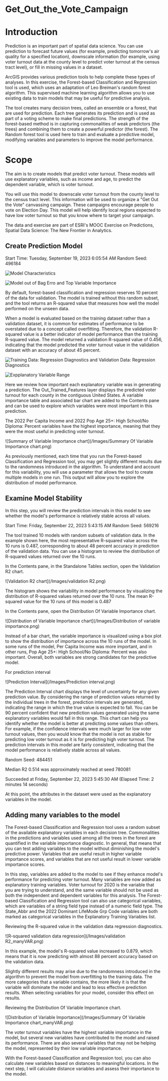 # Get_Out_the_Vote_Campaign

# Introduction

Prediction is an important part of spatial data science. You can use prediction to forecast future values (for example, predicting tomorrow's air quality for a specified location), downscale information (for example, using voter turnout data at the county level to predict voter turnout at the census tract level), or fill in missing values in a dataset.

ArcGIS provides various prediction tools to help complete these types of analyses. In this exercise, the Forest-based Classification and Regression tool is used, which uses an adaptation of Leo Breiman's random forest algorithm. This supervised machine learning algorithm allows you to use existing data to train models that may be useful for predictive analysis.

The tool creates many decision trees, called an ensemble or a forest, that are used for prediction. Each tree generates its prediction and is used as part of a voting scheme to make final predictions. The strength of the forest-based method is in capturing commonalities of weak predictors (the trees) and combining them to create a powerful predictor (the forest). The Random forest tool is used here to train and evaluate a predictive model, modifying variables and parameters to improve the model performance.

# Scope

The aim is to create models that predict voter turnout. These models will use explanatory variables, such as income and age, to predict the dependent variable, which is voter turnout.

You will use this model to downscale voter turnout from the county level to the census tract level. This information will be used to organize a "Get Out the Vote" canvassing campaign. These campaigns encourage people to vote on Election Day. This model will help identify local regions expected to have low voter turnout so that you know where to target your campaign.

The data and exercise are part of ESRI's MOOC Exercise on Predictions, Spatial Data Science: The New Frontier in Analytics.

## Create Prediction Model 


Start Time: Tuesday, September 19, 2023 6:05:54 AM
Random Seed: 496184

![Model Characteristics](/Images/Model_characteristics_training.png)

![Model out of Bag Erro and Top Variable Importance](/Images/Model_out_of_bag__Top_Variable.png)

By default, forest-based classification and regression reserves 10 percent of the data for validation. The model is trained without this random subset, and the tool returns an R-squared value that measures how well the model performed on the unseen data.

When a model is evaluated based on the training dataset rather than a validation dataset, it is common for estimates of performance to be overstated due to a concept called overfitting. Therefore, the validation R-squared value is a better indicator of model performance than the training R-squared value. The model returned a validation R-squared value of 0.456, indicating that the model predicted the voter turnout value in the validation dataset with an accuracy of about 45 percent.


![Training Data: Regression Diagnostics and Validation Data: Regression Diagnostics](/Images/TrainingValidation_RegressionDiagnostics.png)

![Expplanatory Variable Range](/Images/Explanatory_Variable_Range_Diagnostics.png)


Here we review how important each explanatory variable was in generating a prediction. The Out_Trained_Features layer displays the predicted voter turnout for each county in the contiguous United States. A variable importance table and associated bar chart are added to the Contents pane and can be used to explore which variables were most important in this prediction.

The 2022 Per Capita Income and 2022 Pop Age 25+: High School/No Diploma: Percent variables have the highest importance, meaning that they were the most useful in predicting voter turnout.

![Summary of Variable Importance chart](/Images/Summary Of Variable Importance chart.png)

As previously mentioned, each time that you run the Forest-based Classification and Regression tool, you may get slightly different results due to the randomness introduced in the algorithm. To understand and account for this variability, you will use a parameter that allows the tool to create multiple models in one run. This output will allow you to explore the distribution of model performance.

## Examine Model Stability

In this step, you will review the prediction intervals in this model to see whether the model's performance is relatively stable across all values.


Start Time: Friday, September 22, 2023 5:43:15 AM
Random Seed: 569216

The tool trained 10 models with random subsets of validation data. In the example shown here, the most representative R-squared value across the 10 runs is 0.487, corresponding to about 48 percent accuracy in prediction of the validation data. You can use a histogram to review the distribution of R-squared values returned over the 10 runs.


In the Contents pane, in the Standalone Tables section, open the Validation R2 chart.

![Validation R2 chart](/Images/validation R2.png)

The histogram shows the variability in model performance by visualizing the distribution of R-squared values returned over the 10 runs. The mean R-squared value for the 10 runs of this model is 0.487

In the Contents pane, open the Distribution Of Variable Importance chart.

![Distribution of Variable Importance chart](/Images/Distribution of variable importance.png)


Instead of a bar chart, the variable importance is visualized using a box plot to show the distribution of importance across the 10 runs of the model. In some runs of the model, Per Capita Income was more important, and in other runs, Pop Age 25+: High School/No Diploma: Percent was also important. Overall, both variables are strong candidates for the predictive model.

For prediction interval

![Prediction Interval](/Images/Prediction interval.png)

The Prediction Interval chart displays the level of uncertainty for any given prediction value. By considering the range of prediction values returned by the individual trees in the forest, prediction intervals are generated, indicating the range in which the true value is expected to fall. You can be 90 percent confident that new prediction values generated using the same explanatory variables would fall in this range. This chart can help you identify whether the model is better at predicting some values than others. For example, if the confidence intervals were much larger for low voter turnout values, then you would know that the model is not as stable for predicting low voter turnout as it is for predicting high voter turnout. The prediction intervals in this model are fairly consistent, indicating that the model performance is relatively stable across all values.


Random Seed: 484451


Median R2 0.514 was approximately reached at seed 780081


Succeeded at Friday, September 22, 2023 5:45:30 AM (Elapsed Time: 2 minutes 14 seconds)

At this point, the attributes in the dataset were used as the explanatory variables in the model.

## Adding many variables to the model

The Forest-based Classification and Regression tool uses a random subset of the available explanatory variables in each decision tree. Commonalities in the predictions and variables used among all the trees in the forest are quantified in the variable importance diagnostic. In general, that means that you can test adding variables to the model without diminishing the model's predictive power. Variables that are useful result in higher variable importance scores, and variables that are not useful result in lower variable importance scores.

In this step, variables are added to the model to see if they enhance model's performance for predicting voter turnout.
Many variables are now added as explanatory training variables. Voter turnout for 2020 is the variable that you are trying to understand, and the same variable should not be used as both the independent and dependent variables for this analysis. The Forest-based Classification and Regression tool can also use categorical variables, which are variables of a string field type instead of a numeric field type. The State_Abbr and the 2022 Dominant LifeMode Grp Code variables are both marked as categorical variables in the Explanatory Training Variables list.

Reviewing the R-squared value in the validation data regression diagnostics.

![R-squared validation data regression](/Images/validation R2_manyVAR.png)


In this example, the model's R-squared value increased to 0.879, which means that it is now predicting with almost 88 percent accuracy based on the validation data. 

Slightly different results may arise due to the randomness introduced in the algorithm to prevent the model from overfitting to the training data. 
The more categories that a variable contains, the more likely it is that the variable will dominate the model and lead to less effective prediction results. When selecting variables for your model, consider this effect on results.


Reviewing the Distribution Of Variable Importance chart.

![Distribution of Variable Importance](/Images/Summary Of Variable Importance chart_manyVAR.png)


The voter turnout variables have the highest variable importance in the model, but several new variables have contributed to the model and raised its performance. There are also several variables that may not be helping the model, represented by their low variable importance.

With the Forest-based Classification and Regression tool, you can also calculate new variables based on distances to meaningful locations. In the next step, I will calculate distance variables and assess their importance to the model.


